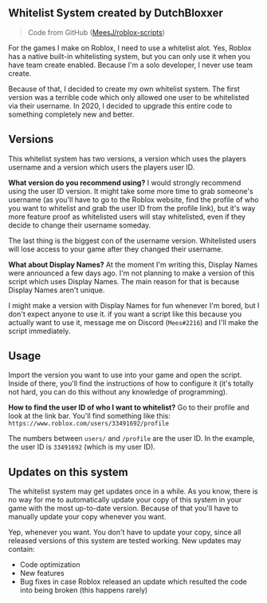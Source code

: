## Whitelist System created by DutchBloxxer

> Code from GitHub ([MeesJ/roblox-scripts](https://github.com/MeesJ/roblox-scripts))

For the games I make on Roblox, I need to use a whitelist alot. Yes, Roblox has a native built-in whitelisting system, but you can only use it when you have team create enabled. Because I'm a solo developer, I never use team create.

Because of that, I decided to create my own whitelist system. The first version was a terrible code which only allowed one user to be whitelisted via their username.
In 2020, I decided to upgrade this entire code to something completely new and better.

## Versions
This whitelist system has two versions, a version which uses the players username and a version which users the players user ID.

**What version do you recommend using?**
I would strongly recommend using the user ID version. It might take some more time to grab someone's username (as you'll have to go to the Roblox website, find the profile of who you want to whitelist and grab the user ID from the profile link), but it's way more feature proof as whitelisted users will stay whitelisted, even if they decide to change their username someday.

The last thing is the biggest con of the username version. Whitelisted users will lose access to your game after they changed their username.

**What about Display Names?**
At the moment I'm writing this, Display Names were announced a few days ago.
I'm not planning to make a version of this script which uses Display Names. The main reason for that is because Display Names aren't unique.

I might make a version with Display Names for fun whenever I'm bored, but I don't expect anyone to use it. if you want a script like this because you actually want to use it, message me on Discord (`Mees#2216`) and I'll make the script immediately.

## Usage
Import the version you want to use into your game and open the script. Inside of there, you'll find the instructions of how to configure it (it's totally not hard, you can do this without any knowledge of programming).

**How to find the user ID of who I want to whitelist?**
Go to their profile and look at the link bar. You'll find something like this:
`https://www.roblox.com/users/33491692/profile`

The numbers between `users/` and `/profile` are the user ID.
In the example, the user ID is `33491692` (which is my user ID).

## Updates on this system
The whitelist system may get updates once in a while. As you know, there is no way for me to automatically update your copy of this system in your game with the most up-to-date version. Because of that you'll have to manually update your copy whenever you want.

Yep, whenever you want. You don't have to update your copy, since all released versions of this system are tested working. New updates may contain:

 - Code optimization
 - New features
 - Bug fixes in case Roblox released an update which resulted the code into being broken (this happens rarely)
